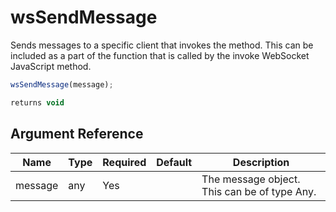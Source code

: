 # wsSendMessage

Sends messages to a specific client that invokes the method. This can be included as a part of the function that is called by the invoke WebSocket JavaScript method.

```javascript
wsSendMessage(message);
```

```javascript
returns void
```

## Argument Reference

| Name | Type | Required | Default | Description |
| --- | --- | --- | --- | --- |
| message | any | Yes |  | The message object. This can be of type Any. |
